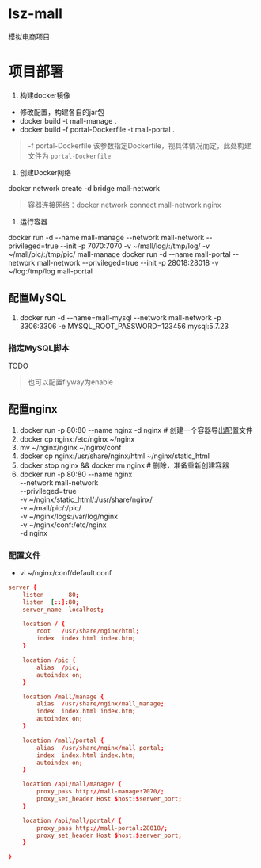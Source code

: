 # lsz-mall

模拟电商项目


# 项目部署

1. 构建docker镜像
- 修改配置，构建各自的jar包
- docker build -t mall-manage .
- docker build -f portal-Dockerfile -t mall-portal .

> -f portal-Dockerfile 该参数指定Dockerfile，视具体情况而定，此处构建文件为 `portal-Dockerfile` 

1. 创建Docker网络

docker network create -d bridge mall-network

> 容器连接网络：docker network connect mall-network nginx

1. 运行容器

docker run -d --name mall-manage --network mall-network --privileged=true --init -p 7070:7070 -v ~/mall/log/:/tmp/log/ -v ~/mall/pic/:/tmp/pic/ mall-manage
docker run -d --name mall-portal --network mall-network --privileged=true --init -p 28018:28018 -v ~/log:/tmp/log mall-portal

## 配置MySQL
1. docker run -d --name=mall-mysql --network mall-network -p 3306:3306 -e MYSQL_ROOT_PASSWORD=123456 mysql:5.7.23

### 指定MySQL脚本

TODO

> 也可以配置flyway为enable

## 配置nginx

1. docker run -p 80:80 --name nginx -d nginx # 创建一个容器导出配置文件
2. docker cp nginx:/etc/nginx ~/nginx
3. mv ~/nginx/nginx ~/nginx/conf
4. docker cp nginx:/usr/share/nginx/html ~/nginx/static_html
5. docker stop nginx && docker rm nginx # 删除，准备重新创建容器
6. docker run -p 80:80 --name nginx \
--network mall-network \
--privileged=true \
-v ~/nginx/static_html/:/usr/share/nginx/ \
-v ~/mall/pic/:/pic/ \
-v ~/nginx/logs:/var/log/nginx  \
-v ~/nginx/conf:/etc/nginx  \
-d nginx

### 配置文件

- vi ~/nginx/conf/default.conf

```conf
server {
    listen       80;
    listen  [::]:80;
    server_name  localhost;

    location / {
        root   /usr/share/nginx/html;
        index  index.html index.htm;        
    }

    location /pic {
        alias  /pic;
        autoindex on;
    }

    location /mall/manage {
        alias  /usr/share/nginx/mall_manage;
        index  index.html index.htm;
        autoindex on;
    }

    location /mall/portal {
        alias  /usr/share/nginx/mall_portal;
        index  index.html index.htm;
        autoindex on;
    }

    location /api/mall/manage/ {
        proxy_pass http://mall-manage:7070/;
        proxy_set_header Host $host:$server_port;
    }

    location /api/mall/portal/ {
        proxy_pass http://mall-portal:28018/;
        proxy_set_header Host $host:$server_port;
    }

}
```


